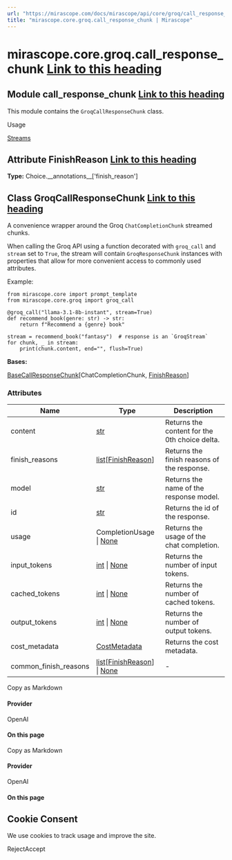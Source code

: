 ```yaml
---
url: "https://mirascope.com/docs/mirascope/api/core/groq/call_response_chunk"
title: "mirascope.core.groq.call_response_chunk | Mirascope"
---
```


# mirascope.core.groq.call\_response\_chunk [Link to this heading](https://mirascope.com/docs/mirascope/api/core/groq/call_response_chunk\#mirascope-core-groq-call-response-chunk)

## Module call\_response\_chunk [Link to this heading](https://mirascope.com/docs/mirascope/api/core/groq/call_response_chunk\#call-response-chunk)

This module contains the `GroqCallResponseChunk` class.

Usage

[Streams](https://mirascope.com/docs/mirascope/learn/streams#handling-streamed-responses)

## Attribute FinishReason [Link to this heading](https://mirascope.com/docs/mirascope/api/core/groq/call_response_chunk\#finishreason)

**Type:** Choice.\_\_annotations\_\_\['finish\_reason'\]

## Class GroqCallResponseChunk [Link to this heading](https://mirascope.com/docs/mirascope/api/core/groq/call_response_chunk\#groqcallresponsechunk)

A convenience wrapper around the Groq `ChatCompletionChunk` streamed chunks.

When calling the Groq API using a function decorated with `groq_call` and
`stream` set to `True`, the stream will contain `GroqResponseChunk` instances with
properties that allow for more convenient access to commonly used attributes.

Example:

```
from mirascope.core import prompt_template
from mirascope.core.groq import groq_call

@groq_call("llama-3.1-8b-instant", stream=True)
def recommend_book(genre: str) -> str:
    return f"Recommend a {genre} book"

stream = recommend_book("fantasy")  # response is an `GroqStream`
for chunk, _ in stream:
    print(chunk.content, end="", flush=True)
```

**Bases:**

[BaseCallResponseChunk](https://mirascope.com/docs/mirascope/api/core/base/call_response_chunk#basecallresponsechunk)\[ChatCompletionChunk, [FinishReason](https://mirascope.com/docs/mirascope/api/core/openai/call_response_chunk#finishreason)\]

### Attributes

| Name | Type | Description |
| --- | --- | --- |
| content | [str](https://docs.python.org/3/library/stdtypes.html#str) | Returns the content for the 0th choice delta. |
| finish\_reasons | [list](https://docs.python.org/3/library/stdtypes.html#list)\[[FinishReason](https://mirascope.com/docs/mirascope/api/core/openai/call_response_chunk#finishreason)\] | Returns the finish reasons of the response. |
| model | [str](https://docs.python.org/3/library/stdtypes.html#str) | Returns the name of the response model. |
| id | [str](https://docs.python.org/3/library/stdtypes.html#str) | Returns the id of the response. |
| usage | CompletionUsage \| [None](https://docs.python.org/3/library/constants.html#None) | Returns the usage of the chat completion. |
| input\_tokens | [int](https://docs.python.org/3/library/functions.html#int) \| [None](https://docs.python.org/3/library/constants.html#None) | Returns the number of input tokens. |
| cached\_tokens | [int](https://docs.python.org/3/library/functions.html#int) \| [None](https://docs.python.org/3/library/constants.html#None) | Returns the number of cached tokens. |
| output\_tokens | [int](https://docs.python.org/3/library/functions.html#int) \| [None](https://docs.python.org/3/library/constants.html#None) | Returns the number of output tokens. |
| cost\_metadata | [CostMetadata](https://mirascope.com/docs/mirascope/api/core/base/types#costmetadata) | Returns the cost metadata. |
| common\_finish\_reasons | [list](https://docs.python.org/3/library/stdtypes.html#list)\[[FinishReason](https://mirascope.com/docs/mirascope/api/core/openai/call_response_chunk#finishreason)\] \| [None](https://docs.python.org/3/library/constants.html#None) | - |

Copy as Markdown

#### Provider

OpenAI

#### On this page

Copy as Markdown

#### Provider

OpenAI

#### On this page

## Cookie Consent

We use cookies to track usage and improve the site.

RejectAccept